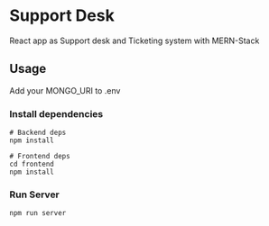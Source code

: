# Support Desk

React app as Support desk and Ticketing system with MERN-Stack

## Usage

Add your MONGO_URI to .env

### Install dependencies

```
# Backend deps
npm install

# Frontend deps
cd frontend
npm install
```

### Run Server

```
npm run server
```
